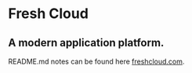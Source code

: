 # Fresh Cloud

## A modern application platform.

README.md notes can be found here [freshcloud.com](https://www.freshcloud.com).

